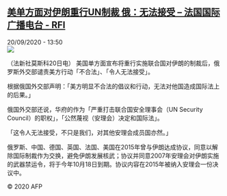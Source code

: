 <!--1600606563000-->
[美单方面对伊朗重行UN制裁 俄：无法接受 – 法国国际广播电台 - RFI](http://www.rfi.fr//cn/contenu/20200920-%E7%BE%8E%E5%8D%95%E6%96%B9%E9%9D%A2%E5%AF%B9%E4%BC%8A%E6%9C%97%E9%87%8D%E8%A1%8Cun%E5%88%B6%E8%A3%81-%E4%BF%84%E6%97%A0%E6%B3%95%E6%8E%A5%E5%8F%97)
------

<div>20/09/2020 - 13:50</div><img src="https://s.rfi.fr/media/display/1ba6f7de-fb39-11ea-9c46-005056bf87d6/w:310/p:16x9/int0008b.200920195002.jpg"><div class="t-content__body u-clearfix"><p>（法新社莫斯科20日电）    美国单方面宣布将重行实施联合国对伊朗的制裁后，俄罗斯外交部谴责美方行动「不合法」、「令人无法接受」。</p><p>    根据俄国外交部声明：「美方明显不合法的倡议和行动，无法对他国造成国际法上的后果。」</p><p>    俄国外交部还说，华府的作为「严重打击联合国安全理事会（UN Security Council）的职权」，「公然蔑视（安理会）决定和国际法」。</p><p>    「这令人无法接受，不只是我们，对其他安理会成员国亦然。」</p><p>    俄罗斯、中国、德国、英国、法国、美国在2015年曾与伊朗达成协议，同意以解除国际制裁作为交换，避免伊朗发展核武；协议并同意2007年安理会对伊朗实施的武器禁运令，将于今年10月18日到期。协议内容在2015年被纳入安理会一份决议中。</p><p class="t-copyright">© 2020 AFP</p>        </div>
